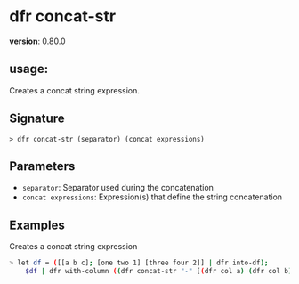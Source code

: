 # dfr concat-str

**version**: 0.80.0

## **usage**:

Creates a concat string expression.

## Signature

`> dfr concat-str (separator) (concat expressions)`

## Parameters

- `separator`: Separator used during the concatenation
- `concat expressions`: Expression(s) that define the string concatenation

## Examples

Creates a concat string expression

```bash
> let df = ([[a b c]; [one two 1] [three four 2]] | dfr into-df);
    $df | dfr with-column ((dfr concat-str "-" [(dfr col a) (dfr col b) ((dfr col c) * 2)]) | dfr as concat)
```
